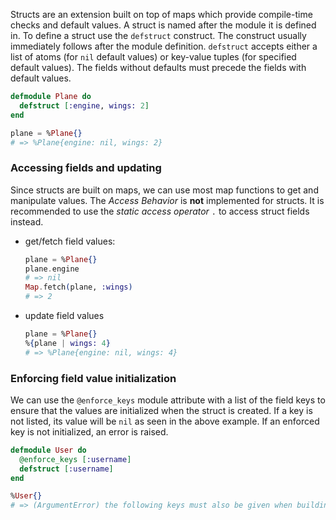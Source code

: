 Structs are an extension built on top of maps which provide compile-time checks and default values. A struct is named after the module it is defined in. To define a struct use the `defstruct` construct. The construct usually immediately follows after the module definition. `defstruct` accepts either a list of atoms (for `nil` default values) or key-value tuples (for specified default values). The fields without defaults must precede the fields with default values.

```elixir
defmodule Plane do
  defstruct [:engine, wings: 2]
end

plane = %Plane{}
# => %Plane{engine: nil, wings: 2}
```

### Accessing fields and updating

Since structs are built on maps, we can use most map functions to get and manipulate values. The _Access Behavior_ is **not** implemented for structs. It is recommended to use the _static access operator_ `.` to access struct fields instead.

- get/fetch field values:

  ```elixir
  plane = %Plane{}
  plane.engine
  # => nil
  Map.fetch(plane, :wings)
  # => 2
  ```

- update field values

  ```elixir
  plane = %Plane{}
  %{plane | wings: 4}
  # => %Plane{engine: nil, wings: 4}
  ```

### Enforcing field value initialization

We can use the `@enforce_keys` module attribute with a list of the field keys to ensure that the values are initialized when the struct is created. If a key is not listed, its value will be `nil` as seen in the above example. If an enforced key is not initialized, an error is raised.

```elixir
defmodule User do
  @enforce_keys [:username]
  defstruct [:username]
end

%User{}
# => (ArgumentError) the following keys must also be given when building struct User: [:username]
```
